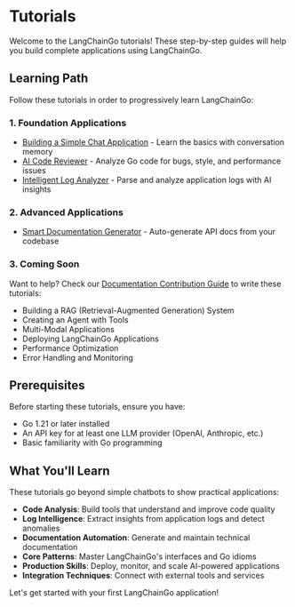 # Tutorials

Welcome to the LangChainGo tutorials! These step-by-step guides will help you build complete applications using LangChainGo.

## Learning Path

Follow these tutorials in order to progressively learn LangChainGo:

### 1. Foundation Applications
- [Building a Simple Chat Application](./basic-chat-app) - Learn the basics with conversation memory
- [AI Code Reviewer](./code-reviewer) - Analyze Go code for bugs, style, and performance issues
- [Intelligent Log Analyzer](./log-analyzer) - Parse and analyze application logs with AI insights

### 2. Advanced Applications  
- [Smart Documentation Generator](./smart-documentation) - Auto-generate API docs from your codebase

### 3. Coming Soon

Want to help? Check our [Documentation Contribution Guide](/docs/contributing/documentation) to write these tutorials:

- Building a RAG (Retrieval-Augmented Generation) System
- Creating an Agent with Tools  
- Multi-Modal Applications
- Deploying LangChainGo Applications
- Performance Optimization
- Error Handling and Monitoring

## Prerequisites

Before starting these tutorials, ensure you have:

- Go 1.21 or later installed
- An API key for at least one LLM provider (OpenAI, Anthropic, etc.)
- Basic familiarity with Go programming

## What You'll Learn

These tutorials go beyond simple chatbots to show practical applications:

- **Code Analysis**: Build tools that understand and improve code quality
- **Log Intelligence**: Extract insights from application logs and detect anomalies  
- **Documentation Automation**: Generate and maintain technical documentation
- **Core Patterns**: Master LangChainGo's interfaces and Go idioms
- **Production Skills**: Deploy, monitor, and scale AI-powered applications
- **Integration Techniques**: Connect with external tools and services

Let's get started with your first LangChainGo application!